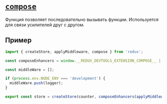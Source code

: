 # [`compose`](../index.md)

Функция позволяет последовательно вызывать функции. Используется для связи усилителей друг с другом.

## Пример

```jsx
import { createStore, applyMiddleware, compose } from 'redux';

const composeEnhancers = window.__REDUX_DEVTOOLS_EXTENSION_COMPOSE__ || compose;

const middleWare = [];

if (process.env.NODE_ENV === 'development') {
  middleWare.push(logger);
}

export const store = createStore(counter, composeEnhancers(applyMiddleware(...middleWare)));
```
